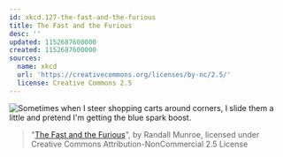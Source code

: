 ```yaml
---
id: xkcd.127-the-fast-and-the-furious
title: The Fast and the Furious
desc: ''
updated: 1152687600000
created: 1152687600000
sources:
  name: xkcd
  url: 'https://creativecommons.org/licenses/by-nc/2.5/'
  license: Creative Commons 2.5
---
```

![Sometimes when I steer shopping carts around corners, I slide them a little and pretend I'm getting the blue spark boost.](https://imgs.xkcd.com/comics/the_fast_and_the_furious.jpg)
> "[The Fast and the Furious](https://xkcd.com/127/)", by Randall Munroe, licensed under Creative Commons Attribution-NonCommercial 2.5 License
